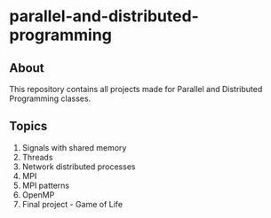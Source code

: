 # parallel-and-distributed-programming

## About

This repository contains all projects made for Parallel and Distributed Programming classes.

## Topics

1. Signals with shared memory
2. Threads
3. Network distributed processes
4. MPI
5. MPI patterns
6. OpenMP
7. Final project - Game of Life
